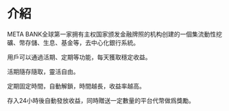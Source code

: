 # 介紹

META BANK全球第一家拥有主权国家颁发金融牌照的机构创建的一個集流動性挖礦、幣存儲、生息、基金等，去中心化銀行系統。

用戶可以通過活期、定期等功能，每天獲取穩定收益。

活期隨存隨取，靈活自由。

定期固定時間，自動解鎖，時間越長，收益率越高。

存入24小時後自動發放收益，同時贈送一定數量的平台代幣做爲獎勵。
